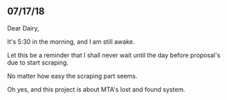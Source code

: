 ## 07/17/18

Dear Dairy,

It's 5:30 in the morning, and I am still awake.

Let this be a reminder that I shall never wait until the day before proposal's due to start scraping.

No matter how easy the scraping part seems.

Oh yes, and this project is about MTA's lost and found system.
